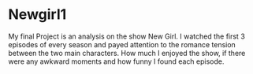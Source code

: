# Newgirl1
My final Project is an analysis on the show New Girl. I watched the first 3 episodes of every season and payed attention to the romance tension between the two main characters. How much I enjoyed the show, if there were any awkward moments and how funny I found each episode.
